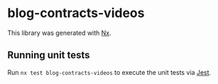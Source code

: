 # blog-contracts-videos

This library was generated with [Nx](https://nx.dev).

## Running unit tests

Run `nx test blog-contracts-videos` to execute the unit tests via [Jest](https://jestjs.io).

